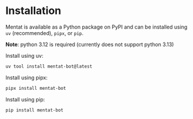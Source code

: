 # Installation

Mentat is available as a Python package on PyPI and can be installed using `uv` (recommended), `pipx`, or `pip`.

**Note**: python 3.12 is required (currently does not support python 3.13)

Install using uv:

```bash
uv tool install mentat-bot@latest
```

Install using pipx:

```bash
pipx install mentat-bot
```

Install using pip:

```bash
pip install mentat-bot
```
